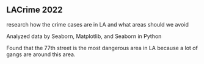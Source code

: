 ## LACrime 2022

research how the crime cases are in LA and what areas should we avoid

Analyzed data by Seaborn, Matplotlib, and Seaborn in Python

Found that the 77th street is the most dangerous area in LA because a lot of gangs are around this area.


